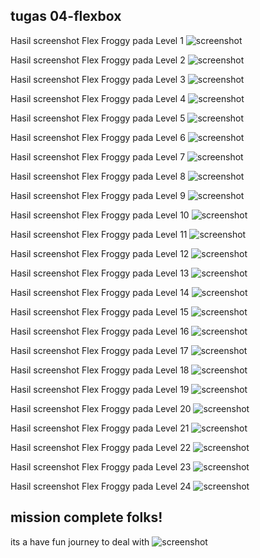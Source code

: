 ## tugas 04-flexbox

Hasil screenshot Flex Froggy pada Level 1
![screenshot](https://github.com/salman-setiawan/Skilvul/blob/master/TUGAS%20CSS/04-flexbox/folder%20screenshot/level%20(01).png)

Hasil screenshot Flex Froggy pada Level 2
![screenshot](https://github.com/salman-setiawan/Skilvul/blob/master/TUGAS%20CSS/04-flexbox/folder%20screenshot/level%20(02).png)

Hasil screenshot Flex Froggy pada Level 3
![screenshot](https://github.com/salman-setiawan/Skilvul/blob/master/TUGAS%20CSS/04-flexbox/folder%20screenshot/level%20(03).png)

Hasil screenshot Flex Froggy pada Level 4
![screenshot](https://github.com/salman-setiawan/Skilvul/blob/master/TUGAS%20CSS/04-flexbox/folder%20screenshot/level%20(04).png)

Hasil screenshot Flex Froggy pada Level 5
![screenshot](https://github.com/salman-setiawan/Skilvul/blob/master/TUGAS%20CSS/04-flexbox/folder%20screenshot/level%20(05).png)

Hasil screenshot Flex Froggy pada Level 6
![screenshot](https://github.com/salman-setiawan/Skilvul/blob/master/TUGAS%20CSS/04-flexbox/folder%20screenshot/level%20(06).png)

Hasil screenshot Flex Froggy pada Level 7
![screenshot](https://github.com/salman-setiawan/Skilvul/blob/master/TUGAS%20CSS/04-flexbox/folder%20screenshot/level%20(07).png)

Hasil screenshot Flex Froggy pada Level 8
![screenshot](https://github.com/salman-setiawan/Skilvul/blob/master/TUGAS%20CSS/04-flexbox/folder%20screenshot/level%20(08).png)

Hasil screenshot Flex Froggy pada Level 9
![screenshot](https://github.com/salman-setiawan/Skilvul/blob/master/TUGAS%20CSS/04-flexbox/folder%20screenshot/level%20(09).png)

Hasil screenshot Flex Froggy pada Level 10
![screenshot](https://github.com/salman-setiawan/Skilvul/blob/master/TUGAS%20CSS/04-flexbox/folder%20screenshot/level%20(10).png)

Hasil screenshot Flex Froggy pada Level 11
![screenshot](https://github.com/salman-setiawan/Skilvul/blob/master/TUGAS%20CSS/04-flexbox/folder%20screenshot/level%20(11).png)

Hasil screenshot Flex Froggy pada Level 12
![screenshot](https://github.com/salman-setiawan/Skilvul/blob/master/TUGAS%20CSS/04-flexbox/folder%20screenshot/level%20(12).png)

Hasil screenshot Flex Froggy pada Level 13
![screenshot](https://github.com/salman-setiawan/Skilvul/blob/master/TUGAS%20CSS/04-flexbox/folder%20screenshot/level%20(13).png)

Hasil screenshot Flex Froggy pada Level 14
![screenshot](https://github.com/salman-setiawan/Skilvul/blob/master/TUGAS%20CSS/04-flexbox/folder%20screenshot/level%20(14).png)

Hasil screenshot Flex Froggy pada Level 15
![screenshot](https://github.com/salman-setiawan/Skilvul/blob/master/TUGAS%20CSS/04-flexbox/folder%20screenshot/level%20(15).png)

Hasil screenshot Flex Froggy pada Level 16
![screenshot](https://github.com/salman-setiawan/Skilvul/blob/master/TUGAS%20CSS/04-flexbox/folder%20screenshot/level%20(16).png)

Hasil screenshot Flex Froggy pada Level 17
![screenshot](https://github.com/salman-setiawan/Skilvul/blob/master/TUGAS%20CSS/04-flexbox/folder%20screenshot/level%20(17).png)

Hasil screenshot Flex Froggy pada Level 18
![screenshot](https://github.com/salman-setiawan/Skilvul/blob/master/TUGAS%20CSS/04-flexbox/folder%20screenshot/level%20(18).png)

Hasil screenshot Flex Froggy pada Level 19
![screenshot](https://github.com/salman-setiawan/Skilvul/blob/master/TUGAS%20CSS/04-flexbox/folder%20screenshot/level%20(19).png)

Hasil screenshot Flex Froggy pada Level 20
![screenshot](https://github.com/salman-setiawan/Skilvul/blob/master/TUGAS%20CSS/04-flexbox/folder%20screenshot/level%20(20).png)

Hasil screenshot Flex Froggy pada Level 21
![screenshot](https://github.com/salman-setiawan/Skilvul/blob/master/TUGAS%20CSS/04-flexbox/folder%20screenshot/level%20(21).png)

Hasil screenshot Flex Froggy pada Level 22
![screenshot](https://github.com/salman-setiawan/Skilvul/blob/master/TUGAS%20CSS/04-flexbox/folder%20screenshot/level%20(22).png)

Hasil screenshot Flex Froggy pada Level 23
![screenshot](https://github.com/salman-setiawan/Skilvul/blob/master/TUGAS%20CSS/04-flexbox/folder%20screenshot/level%20(23).png)

Hasil screenshot Flex Froggy pada Level 24
![screenshot](https://github.com/salman-setiawan/Skilvul/blob/master/TUGAS%20CSS/04-flexbox/folder%20screenshot/level%20(24).png)

## mission complete folks!
its a have fun journey to deal with 
![screenshot](https://github.com/salman-setiawan/Skilvul/blob/master/TUGAS%20CSS/04-flexbox/folder%20screenshot/level%20(complete).png)

